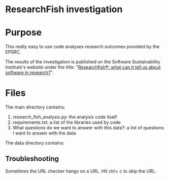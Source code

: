 # ResearchFish investigation

# Purpose

This really easy to use code analyses research outcomes provided by the EPSRC.

The results of the investigation is published on the Software Sustainability Institute's website under the title: "[Researchfish®: what can it tell us about software in research?](https://www.software.ac.uk/blog/typo/2017-01-18-researchfishr-what-can-it-tell-us-about-software-research)".

# Files

The main directory contains:

1. research_fish_analysis.py: the analysis code itself
1. requirements.txt: a list of the libraries used by code
1. What questions do we want to answer with this data?: a list of questions I want to answer with the data

The data directory contains:

## Troubleshooting

Sometimes the URL checker hangs on a URL. Hit ctrl+ c to skip the URL.

